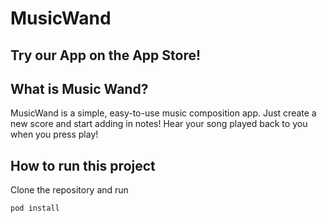 # MusicWand

## Try our App on the App Store!

## What is Music Wand?
MusicWand is a simple, easy-to-use music composition app. Just create a new score and start adding in notes! Hear your song played back to you when you press play!

## How to run this project

Clone the repository and run
```
pod install
```
